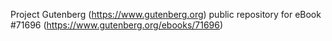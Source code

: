 Project Gutenberg (https://www.gutenberg.org) public repository
for eBook #71696 (https://www.gutenberg.org/ebooks/71696)
